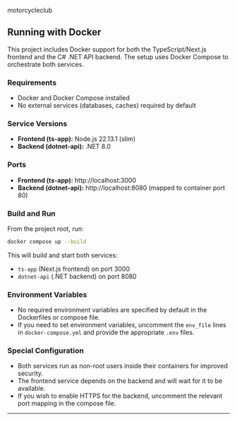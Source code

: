 motorcycleclub

## Running with Docker

This project includes Docker support for both the TypeScript/Next.js frontend and the C# .NET API backend. The setup uses Docker Compose to orchestrate both services.

### Requirements
- Docker and Docker Compose installed
- No external services (databases, caches) required by default

### Service Versions
- **Frontend (ts-app):** Node.js 22.13.1 (slim)
- **Backend (dotnet-api):** .NET 8.0

### Ports
- **Frontend (ts-app):** http://localhost:3000
- **Backend (dotnet-api):** http://localhost:8080 (mapped to container port 80)

### Build and Run
From the project root, run:

```sh
docker compose up --build
```

This will build and start both services:
- `ts-app` (Next.js frontend) on port 3000
- `dotnet-api` (.NET backend) on port 8080

### Environment Variables
- No required environment variables are specified by default in the Dockerfiles or compose file.
- If you need to set environment variables, uncomment the `env_file` lines in `docker-compose.yml` and provide the appropriate `.env` files.

### Special Configuration
- Both services run as non-root users inside their containers for improved security.
- The frontend service depends on the backend and will wait for it to be available.
- If you wish to enable HTTPS for the backend, uncomment the relevant port mapping in the compose file.

---
